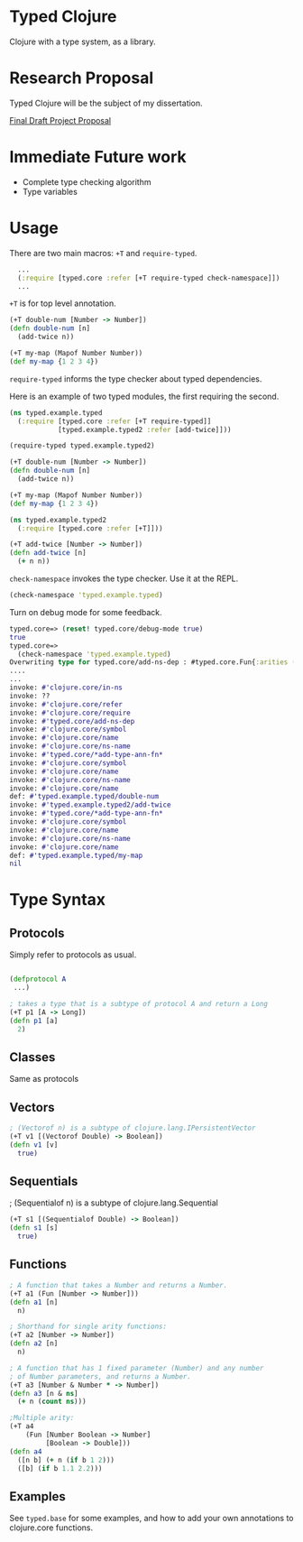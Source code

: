 # Typed Clojure

Clojure with a type system, as a library.

# Research Proposal

Typed Clojure will be the subject of my dissertation.

[Final Draft Project Proposal](https://github.com/downloads/frenchy64/papers/research-proposal-final-draft.pdf)

# Immediate Future work

- Complete type checking algorithm
- Type variables

# Usage

There are two main macros: `+T` and `require-typed`.

```clojure
  ...
  (:require [typed.core :refer [+T require-typed check-namespace]])
  ...
```

`+T` is for top level annotation. 

```clojure
(+T double-num [Number -> Number])
(defn double-num [n]
  (add-twice n))

(+T my-map (Mapof Number Number))
(def my-map {1 2 3 4})
```

`require-typed` informs the type checker about typed dependencies.

Here is an example of two typed modules, the first requiring the second.

```clojure
(ns typed.example.typed
  (:require [typed.core :refer [+T require-typed]]
            [typed.example.typed2 :refer [add-twice]]))

(require-typed typed.example.typed2)

(+T double-num [Number -> Number])
(defn double-num [n]
  (add-twice n))

(+T my-map (Mapof Number Number))
(def my-map {1 2 3 4})
```

```clojure
(ns typed.example.typed2
  (:require [typed.core :refer [+T]]))

(+T add-twice [Number -> Number])
(defn add-twice [n]
  (+ n n))
```

`check-namespace` invokes the type checker. Use it at the REPL.

```clojure
(check-namespace 'typed.example.typed)
```

Turn on debug mode for some feedback.

```clojure
typed.core=> (reset! typed.core/debug-mode true)
true
typed.core=> 
  (check-namespace 'typed.example.typed)
Overwriting type for typed.core/add-ns-dep : #typed.core.Fun{:arities (#typed.core.arity{:dom (#typed.core.ClassType{:the-class clojure.lang.Symbol} #typed.core.ClassType{:the-class clojure.lang.Symbol}), :rng #typed.core.NilType{}, :rest-type nil, :flter nil, :type-params nil})} from (Fun [clojure.lang.Symbol clojure.lang.Symbol -> nil])
....
...
invoke: #'clojure.core/in-ns
invoke: ??
invoke: #'clojure.core/refer
invoke: #'clojure.core/require
invoke: #'typed.core/add-ns-dep
invoke: #'clojure.core/symbol
invoke: #'clojure.core/name
invoke: #'clojure.core/ns-name
invoke: #'typed.core/*add-type-ann-fn*
invoke: #'clojure.core/symbol
invoke: #'clojure.core/name
invoke: #'clojure.core/ns-name
invoke: #'clojure.core/name
def: #'typed.example.typed/double-num
invoke: #'typed.example.typed2/add-twice
invoke: #'typed.core/*add-type-ann-fn*
invoke: #'clojure.core/symbol
invoke: #'clojure.core/name
invoke: #'clojure.core/ns-name
invoke: #'clojure.core/name
def: #'typed.example.typed/my-map
nil
```

# Type Syntax

## Protocols

Simply refer to protocols as usual.

```clojure

(defprotocol A
 ...)

; takes a type that is a subtype of protocol A and return a Long
(+T p1 [A -> Long])
(defn p1 [a]
  2)
```

## Classes

Same as protocols

## Vectors

```clojure
; (Vectorof n) is a subtype of clojure.lang.IPersistentVector
(+T v1 [(Vectorof Double) -> Boolean])
(defn v1 [v]
  true)
```

## Sequentials

; (Sequentialof n) is a subtype of clojure.lang.Sequential
```clojure
(+T s1 [(Sequentialof Double) -> Boolean])
(defn s1 [s]
  true)
```

## Functions


```clojure
; A function that takes a Number and returns a Number.
(+T a1 (Fun [Number -> Number]))
(defn a1 [n]
  n)

; Shorthand for single arity functions: 
(+T a2 [Number -> Number])
(defn a2 [n]
  n)

; A function that has 1 fixed parameter (Number) and any number
; of Number parameters, and returns a Number.
(+T a3 [Number & Number * -> Number])
(defn a3 [n & ns]
  (+ n (count ns)))

;Multiple arity:
(+T a4
    (Fun [Number Boolean -> Number]
         [Boolean -> Double]))
(defn a4
  ([n b] (+ n (if b 1 2)))
  ([b] (if b 1.1 2.2)))

```

## Examples

See `typed.base` for some examples, and how to add your own annotations to clojure.core functions.

